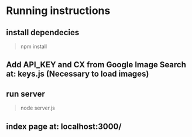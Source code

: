 # Running instructions

## install dependecies

> npm install 

## Add API_KEY and CX from Google Image Search at: keys.js (Necessary to load images)

## run server

> node server.js 

## index page at: localhost:3000/